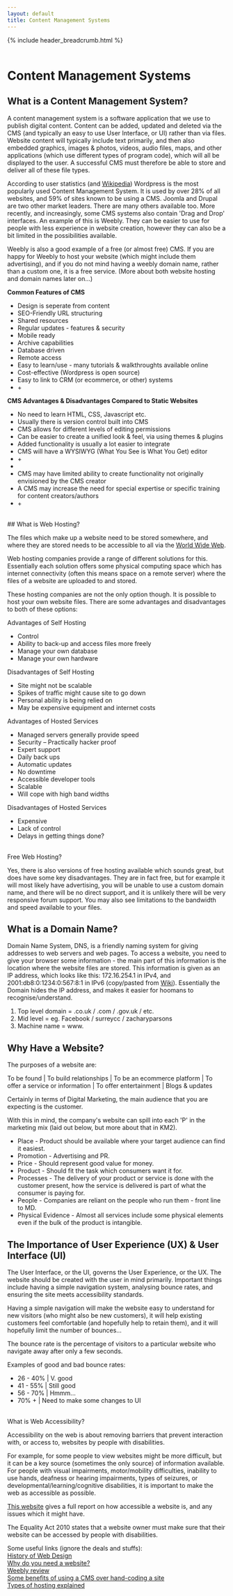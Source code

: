 ```yaml
---
layout: default
title: Content Management Systems
---
```

{% include header_breadcrumb.html %}
<br>
<br>
# Content Management Systems

## What is a Content Management System?
<p>A content management system is a software application that we use to publish digital content.
Content can be added, updated and deleted via the CMS (and typically an easy to use User Interface, or UI) rather than via files.
Website content will typically include text primarily, and then also embedded graphics, images & photos, videos, audio files, maps,
and other applications (which use different types of program code), which will all be displayed to the user. A successful CMS must
therefore be able to store and deliver all of these file types.</p>
<p>According to user statistics (and <a href="https://en.wikipedia.org/wiki/Content_management_system">Wikipedia</a>) Wordpress is the most popularly used Content Management System.
It is used by over 28% of all websites, and 59% of sites known to be using a CMS. Joomla and
Drupal are two other market leaders. There are many others available too. More recently, and increasingly, some CMS systems also contain
'Drag and Drop' interfaces. An example of this is Weebly. They can be easier to use for people with less experience in website creation,
however they can also be a bit limited in the possibilities available.</p>
<p>Weebly is also a good example of a free (or almost free) CMS. If you are happy for Weebly to host your website (which might include them advertising),
and if you do not mind having a weebly domain name, rather than a custom one, it is a free service. (More about both website hosting and domain names later on...)</p>
<div class="row">
<div class="6u 12u$(small)">
<strong>Common Features of CMS</strong>
<ul class="alt">
	<li>Design is seperate from content</li>
	<li>SEO-Friendly URL structuring</li>
	<li>Shared resources</li>
	<li>Regular updates - features & security</li>
	<li>Mobile ready</li>
  <li>Archive capabilities</li>
	<li>Database driven</li>
	<li>Remote access</li>
	<li>Easy to learn/use - many tutorials & walkthroughts available online</li>
	<li>Cost-effective (Wordpress is open source)</li>
	<li>Easy to link to CRM (or ecommerce, or other) systems</li>
	<li>+</li>
</ul>
</div>
<div class="6u 12u$(small)">
<strong>CMS Advantages & Disadvantages Compared to Static Websites</strong>
<ul class="alt">
	<li>No need to learn HTML, CSS, Javascript etc.</li>
	<li>Usually there is version control built into CMS</li>
	<li>CMS allows for different levels of editing permissions</li>
	<li>Can be easier to create a unified look & feel, via using themes & plugins</li>
	<li>Added functionality is usually a lot easier to integrate</li>
	<li>CMS will have a WYSIWYG (What You See is What You Get) editor</li>
	<li>+</li>
	<li></li>
	<li>CMS may have limited ability to create functionality not originally envisioned by the CMS creator</li>
	<li>A CMS may increase the need for special expertise or specific training for content creators/authors</li>
	<li>+</li>
</ul>
</div>
</div>
<br>
## What is Web Hosting?
<p>The files which make up a website need to be stored somewhere, and where they are stored needs to be accessible
to all via the <a href="https://en.wikipedia.org/wiki/World_Wide_Web">World Wide Web</a>.</p>
<p>Web hosting companies provide a range of different solutions for this. Essentially each solution offers some physical
computing space which has internet connectivity (often this means space on a remote server) where the files of a website are uploaded to and stored.</p>
<p>These hosting companies are not the only option though. It is possible to host your own website files. There are some advantages and
disadvantages to both of these options:</p>

<div class="row">
<div class="3u 12u$(small)">
Advantages of Self Hosting
<ul>
	<li>Control</li>
	<li>Ability to back-up and access files more freely</li>
	<li>Manage your own database</li>
	<li>Manage your own hardware</li>
</ul>
</div>
<div class="3u 12u$(small)">
Disadvantages of Self Hosting
<ul>
	<li>Site might not be scalable</li>
	<li>Spikes of traffic might cause site to go down</li>
	<li>Personal ability is being relied on</li>
	<li>May be expensive equipment and internet costs</li>
</ul>
</div>
<div class="3u 12u$(small)">
Advantages of Hosted Services
<ul>
	<li>Managed servers generally provide speed</li>
	<li>Security – Practically hacker proof</li>
	<li>Expert support</li>
	<li>Daily back ups</li>
  <li>Automatic updates</li>
	<li>No downtime</li>
	<li>Accessible developer tools</li>
	<li>Scalable</li>
	<li>Will cope with high band widths</li>
</ul>
</div>
<div class="3u 12u$(small)">
Disadvantages of Hosted Services
<ul>
	<li>Expensive</li>
	<li>Lack of control</li>
  <li>Delays in getting things done?</li>
</ul>
</div>
</div>
<br>
Free Web Hosting?
<p>Yes, there is also versions of free hosting available which sounds great,
but does have some key disadvantages. They are in fact free, but for example
it will most likely have advertising, you will be unable to use a custom domain name,
and there will be no direct support, and it is unlikely there will be very responsive
forum support. You may also see limitations to the bandwidth and speed available to your files.</p>

## What is a Domain Name?
<p>Domain Name System, DNS, is a friendly naming system for giving addresses to web servers and web pages.
To access a website, you need to give your browser some information - the main part of this information
is the location where the website files are stored. This information is given as an IP address, which looks like this:
172.16.254.1 in IPv4, and 2001:db8:0:1234:0:567:8:1 in IPv6 (copy/pasted from <a href="https://en.wikipedia.org/wiki/IP_address">Wiki</a>).
Essentially the Domain hides the IP address, and makes it easier for hoomans to recognise/understand.</p>
<ol>
	<li>Top level domain = .co.uk / .com / .gov.uk / etc.</li>
	<li>Mid level = eg. Facebook / surreycc / zacharyparsons</li>
	<li>Machine name = www.</li>
</ol>

## Why Have a Website?
<p>The purposes of a website are:</p>
<p>To be found | To build relationships | To be an ecommerce platform | To offer a service or information | To offer entertainment | Blogs & updates</p>
<p>Certainly in terms of Digital Marketing, the main audience that you are expecting is the customer.</p>
<p>With this in mind, the company's website can spill into each 'P' in the marketing mix (laid out below, but more about that in KM2).</p>

<div class="6u 12u$(small)">
<ul class="alt">
	<li>Place - Product should be available where your target audience can find it easiest.</li>
	<li>Promotion - Advertising and PR.</li>
	<li>Price - Should represent good value for money.</li>
	<li>Product - Should fit the task which consumers want it for.</li>
	<li>Processes - The delivery of your product or service is done with the customer present, how the service is delivered is part of what the consumer is paying for.</li>
	<li>People - Companies are reliant on the people who run them - front line to MD.</li>
  <li>Physical Evidence - Almost all services include some physical elements even if the bulk of the product is intangible.</li>
</ul>
</div>

## The Importance of User Experience (UX) & User Interface (UI)
<p>The User Interface, or the UI, governs the User Experience, or the UX.
The website should be created with the user in mind primarily.
Important things include having a simple navigation system,
analysing bounce rates, and ensuring the site meets accessibility
standards.</p>
<p>Having a simple navigation will make the website easy to understand for new visitors
(who might also be new customers), it will help existing customers feel comfortable (and hopefully help to retain them),
and it will hopefully limit the number of bounces...</p>
<p>The bounce rate is the percentage of visitors to a particular website who navigate away
after only a few seconds.</p>
<div class="6u 12u$(small)">
<p>Examples of good and bad bounce rates:</p>
<ul class="alt">
	<li>26 - 40% | V. good</li>
	<li>41 - 55% | Still good</li>
	<li>56 - 70% | Hmmm...</li>
	<li>70% + | Need to make some changes to UI</li>
</ul>
</div>
<br>
What is Web Accessibility?
<p>Accessibility on the web is about removing barriers that prevent interaction
with, or access to, websites by people with disabilities.</p>
<p>For example, for some people to view websites might be more difficult, but
it can be a key source (sometimes the only source) of information available.
For people with visual impairments, motor/mobility difficulties, inability to use hands,
deafness or hearing impairments, types of seizures, or developmental/learning/cognitive
disabilities, it is important to make the web as accessible as possible.</p>
<p><a href="http://wave.webaim.org">This website</a> gives a full report on how accessible a
website is, and any issues which it might have.</p>
<p>The Equality Act 2010 states that a website owner must make sure that their website
can be accessed by people with disabilities.</p>


Some useful links (ignore the deals and stuffs):
<br>
<a href="https://blog.hubspot.com/marketing/web-design-history">History of Web Design</a>
<br>
<a href="www.kazdesignworks.ca/8reasons.html">Why do you need a website?</a>
<br>
<a href="https://www.websitebuilderexpert.com/website-builders/weebly/weebly-review/">Weebly review</a>
<br>
<a href="https://www.armedia.com/blog/benefits-of-cms-2/">Some benefits of using a CMS over hand-coding a site</a>
<br>
<a href="https://startbloggingonline.com/types-of-web-hosting-2018/">Types of hosting explained</a>
